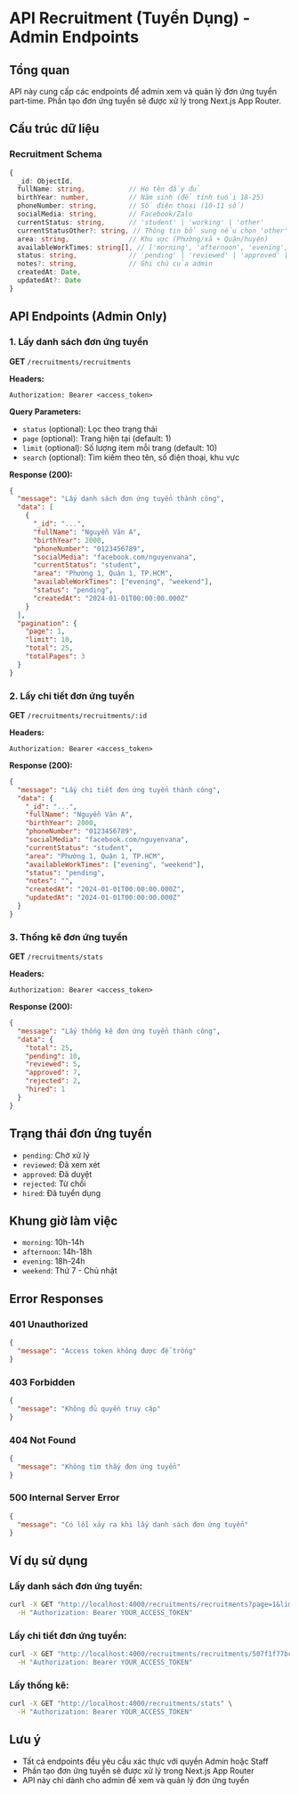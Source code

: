 # API Recruitment (Tuyển Dụng) - Admin Endpoints

## Tổng quan

API này cung cấp các endpoints để admin xem và quản lý đơn ứng tuyển part-time. Phần tạo đơn ứng tuyển sẽ được xử lý trong Next.js App Router.

## Cấu trúc dữ liệu

### Recruitment Schema

```typescript
{
  _id: ObjectId,
  fullName: string,           // Họ tên đầy đủ
  birthYear: number,          // Năm sinh (để tính tuổi 18-25)
  phoneNumber: string,        // Số điện thoại (10-11 số)
  socialMedia: string,        // Facebook/Zalo
  currentStatus: string,      // 'student' | 'working' | 'other'
  currentStatusOther?: string, // Thông tin bổ sung nếu chọn 'other'
  area: string,               // Khu vực (Phường/xã + Quận/huyện)
  availableWorkTimes: string[], // ['morning', 'afternoon', 'evening', 'weekend']
  status: string,             // 'pending' | 'reviewed' | 'approved' | 'rejected' | 'hired'
  notes?: string,             // Ghi chú của admin
  createdAt: Date,
  updatedAt?: Date
}
```

## API Endpoints (Admin Only)

### 1. Lấy danh sách đơn ứng tuyển

**GET** `/recruitments/recruitments`

**Headers:**
```
Authorization: Bearer <access_token>
```

**Query Parameters:**
- `status` (optional): Lọc theo trạng thái
- `page` (optional): Trang hiện tại (default: 1)
- `limit` (optional): Số lượng item mỗi trang (default: 10)
- `search` (optional): Tìm kiếm theo tên, số điện thoại, khu vực

**Response (200):**
```json
{
  "message": "Lấy danh sách đơn ứng tuyển thành công",
  "data": [
    {
      "_id": "...",
      "fullName": "Nguyễn Văn A",
      "birthYear": 2000,
      "phoneNumber": "0123456789",
      "socialMedia": "facebook.com/nguyenvana",
      "currentStatus": "student",
      "area": "Phường 1, Quận 1, TP.HCM",
      "availableWorkTimes": ["evening", "weekend"],
      "status": "pending",
      "createdAt": "2024-01-01T00:00:00.000Z"
    }
  ],
  "pagination": {
    "page": 1,
    "limit": 10,
    "total": 25,
    "totalPages": 3
  }
}
```

### 2. Lấy chi tiết đơn ứng tuyển

**GET** `/recruitments/recruitments/:id`

**Headers:**
```
Authorization: Bearer <access_token>
```

**Response (200):**
```json
{
  "message": "Lấy chi tiết đơn ứng tuyển thành công",
  "data": {
    "_id": "...",
    "fullName": "Nguyễn Văn A",
    "birthYear": 2000,
    "phoneNumber": "0123456789",
    "socialMedia": "facebook.com/nguyenvana",
    "currentStatus": "student",
    "area": "Phường 1, Quận 1, TP.HCM",
    "availableWorkTimes": ["evening", "weekend"],
    "status": "pending",
    "notes": "",
    "createdAt": "2024-01-01T00:00:00.000Z",
    "updatedAt": "2024-01-01T00:00:00.000Z"
  }
}
```

### 3. Thống kê đơn ứng tuyển

**GET** `/recruitments/stats`

**Headers:**
```
Authorization: Bearer <access_token>
```

**Response (200):**
```json
{
  "message": "Lấy thống kê đơn ứng tuyển thành công",
  "data": {
    "total": 25,
    "pending": 10,
    "reviewed": 5,
    "approved": 7,
    "rejected": 2,
    "hired": 1
  }
}
```

## Trạng thái đơn ứng tuyển

- `pending`: Chờ xử lý
- `reviewed`: Đã xem xét
- `approved`: Đã duyệt
- `rejected`: Từ chối
- `hired`: Đã tuyển dụng

## Khung giờ làm việc

- `morning`: 10h-14h
- `afternoon`: 14h-18h
- `evening`: 18h-24h
- `weekend`: Thứ 7 - Chủ nhật

## Error Responses

### 401 Unauthorized
```json
{
  "message": "Access token không được để trống"
}
```

### 403 Forbidden
```json
{
  "message": "Không đủ quyền truy cập"
}
```

### 404 Not Found
```json
{
  "message": "Không tìm thấy đơn ứng tuyển"
}
```

### 500 Internal Server Error
```json
{
  "message": "Có lỗi xảy ra khi lấy danh sách đơn ứng tuyển"
}
```

## Ví dụ sử dụng

### Lấy danh sách đơn ứng tuyển:
```bash
curl -X GET "http://localhost:4000/recruitments/recruitments?page=1&limit=10&status=pending" \
  -H "Authorization: Bearer YOUR_ACCESS_TOKEN"
```

### Lấy chi tiết đơn ứng tuyển:
```bash
curl -X GET "http://localhost:4000/recruitments/recruitments/507f1f77bcf86cd799439011" \
  -H "Authorization: Bearer YOUR_ACCESS_TOKEN"
```

### Lấy thống kê:
```bash
curl -X GET "http://localhost:4000/recruitments/stats" \
  -H "Authorization: Bearer YOUR_ACCESS_TOKEN"
```

## Lưu ý

- Tất cả endpoints đều yêu cầu xác thực với quyền Admin hoặc Staff
- Phần tạo đơn ứng tuyển sẽ được xử lý trong Next.js App Router
- API này chỉ dành cho admin để xem và quản lý đơn ứng tuyển 
